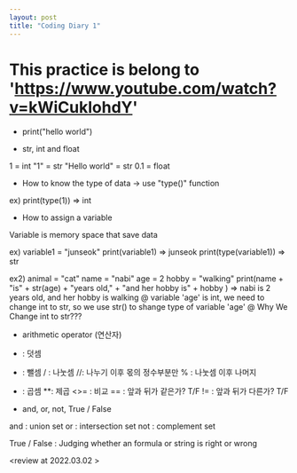 ```yaml
---
layout: post
title: "Coding Diary 1"
---
```


# This practice is belong to 'https://www.youtube.com/watch?v=kWiCuklohdY'

- print("hello world")

- str, int and float

1 = int
"1" = str 
"Hello world" = str
0.1 = float 

- How to know the type of data -> use "type()" function  

ex) 
print(type(1)) 
=> int

- How to assign a variable

Variable is memory space that save data 

ex) 
variable1 = "junseok"
print(variable1)
=> junseok
print(type(variable1))
=> str

ex2)
animal = "cat"
name = "nabi"
age = 2
hobby = "walking"
print(name + "is" + str(age) + "years old," + "and her hobby is" + hobby )
=> nabi is 2 years old, and her hobby is walking
@ variable 'age' is int, we need to change int to str, so we use str() to shange type of variable 'age'
@ Why We Change int to str???

- arithmetic operator (연산자)

 + : 덧셈
 - : 뺄셈
 / : 나눗셈
 //: 나누기 이후 몫의 정수부분만
 % : 나눗셈 이후 나머지
 * : 곱셈
 **: 제곱
 <>= : 비교
 == : 앞과 뒤가 같은가? T/F
 != : 앞과 뒤가 다른가? T/F
 
 - and, or, not, True / False
 
 and : union set
 or : intersection set
 not : complement set
 
 True / False : Judging whether an formula or string is right or wrong
 
 <review at 2022.03.02 >
 
